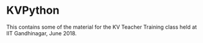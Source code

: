 # KVPython

This contains some of the material for the KV Teacher Training class held at IIT Gandhinagar, June 2018.


